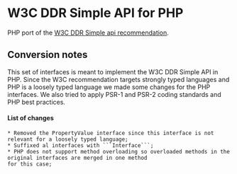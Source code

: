 W3C DDR Simple API for PHP
==========================

PHP port of the [W3C DDR Simple api recommendation](http://www.w3.org/TR/DDR-Simple-API/).

Conversion notes
----------------

This set of interfaces is meant to implement the W3C DDR Simple API in PHP. Since the W3C recommendation targets strongly
typed languages and PHP is a loosely typed language we made some changes for the PHP interfaces. We also tried to
apply PSR-1 and PSR-2 coding standards and PHP best practices.

#### List of changes

    * Removed the PropertyValue interface since this interface is not relevant for a loosely typed language;
    * Suffixed al interfaces with ```Interface```;
    * PHP does not support method overloading so overloaded methods in the original interfaces are merged in one method
    for this case;
